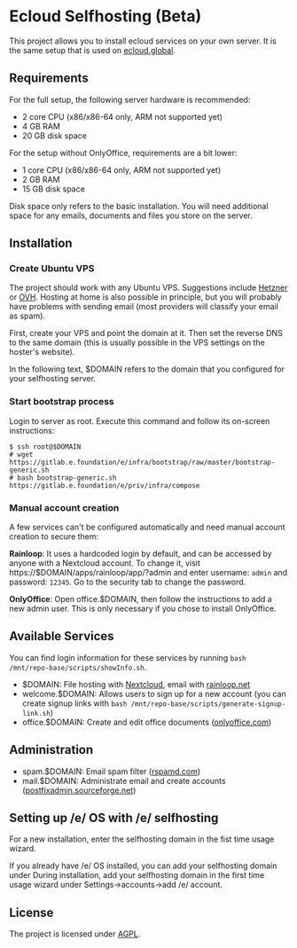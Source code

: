 # Ecloud Selfhosting (Beta)

This project allows you to install ecloud services on your own server. It is the same
setup that is used on [ecloud.global](https://ecloud.global).

## Requirements

For the full setup, the following server hardware is recommended:

- 2 core CPU (x86/x86-64 only, ARM not supported yet)
- 4 GB RAM
- 20 GB disk space

For the setup without OnlyOffice, requirements are a bit lower:

- 1 core CPU (x86/x86-64 only, ARM not supported yet)
- 2 GB RAM
- 15 GB disk space

Disk space only refers to the basic installation. You will need additional space for any emails,
documents and files you store on the server.

## Installation

### Create Ubuntu VPS

The project should work with any Ubuntu VPS. Suggestions include [Hetzner](https://www.hetzner.com/cloud)
or [OVH](https://www.ovh.co.uk/vps/vps-ssd.xml). Hosting at home is also possible in principle,
but you will probably have problems with sending email (most providers will classify your email as spam).

First, create your VPS and point the domain at it. Then set the reverse DNS to the same domain
(this is usually possible in the VPS settings on the hoster's website).

In the following text, $DOMAIN refers to the domain that you configured for your selfhosting server.

### Start bootstrap process

Login to server as root. Execute this command and follow its on-screen instructions:

```
$ ssh root@$DOMAIN
# wget https://gitlab.e.foundation/e/infra/bootstrap/raw/master/bootstrap-generic.sh
# bash bootstrap-generic.sh https://gitlab.e.foundation/e/priv/infra/compose
```

### Manual account creation

A few services can't be configured automatically and need manual account creation to secure them:

**Rainloop**: It uses a hardcoded login by default, and can be accessed by anyone with a Nextcloud account.
To change it, visit https://$DOMAIN/apps/rainloop/app/?admin and enter username: `admin` and password: `12345`.
Go to the security tab to change the password.

**OnlyOffice**: Open office.$DOMAIN, then follow the instructions to add a new admin user. This
is only necessary if you chose to install OnlyOffice.

## Available Services

You can find login information for these services by running `bash /mnt/repo-base/scripts/showInfo.sh`.

- $DOMAIN: File hosting with [Nextcloud](https://nextcloud.com/), email with
           [rainloop.net](https://www.rainloop.net/)
- welcome.$DOMAIN: Allows users to sign up for a new account (you can create signup links with
                   `bash /mnt/repo-base/scripts/generate-signup-link.sh`)
- office.$DOMAIN: Create and edit office documents ([onlyoffice.com](https://www.onlyoffice.com/))

## Administration

- spam.$DOMAIN: Email spam filter ([rspamd.com](https://www.rspamd.com/))
- mail.$DOMAIN: Administrate email and create accounts ([postfixadmin.sourceforge.net](http://postfixadmin.sourceforge.net/))

## Setting up /e/ OS with /e/ selfhosting

For a new installation, enter the selfhosting domain in the fist time usage wizard.

If you already have /e/ OS installed, you can add your selfhosting domain under
During installation, add your selfhosting domain in the first time usage wizard under
Settings->accounts->add /e/ account.

## License

The project is licensed under [AGPL](LICENSE).

